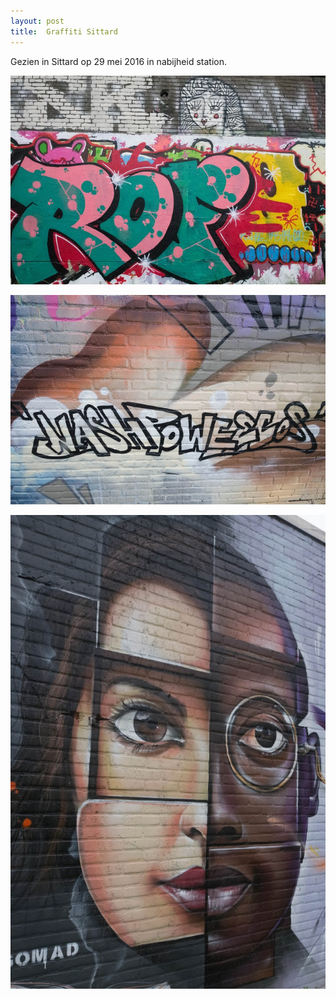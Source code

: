 ```yaml
---
layout: post
title:  Graffiti Sittard
---
```

Gezien in Sittard op 29 mei 2016 in nabijheid station.

![](/img/IMGP6474.jpg-2)


![](/img/IMGP6486.jpg-2)


![](/img/IMGP6494.jpg)
